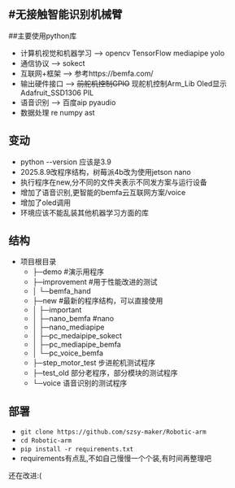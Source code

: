 #无接触智能识别机械臂
---
##主要使用python库
- 计算机视觉和机器学习 --> opencv TensorFlow mediapipe yolo
- 通信协议 --> sokect
- 互联网+框架 --> 参考https://bemfa.com/
- 输出硬件接口 --> ~~前舵机控制GPIO~~ 现舵机控制Arm_Lib Oled显示 Adafruit_SSD1306 PIL
- 语音识别 --> 百度aip pyaudio 
- 数据处理 re numpy ast
## 变动
- python --version 应该是3.9
- 2025.8.9改程序结构，树莓派4b改为使用jetson nano
- 执行程序在new,分不同的文件夹表示不同发方案与运行设备
- 增加了语音识别,更智能的bemfa云互联网方案/voice
- 增加了oled调用
- 环境应该不能乱装其他机器学习方面的库

## 结构
- 项目根目录
  - ├─demo #演示用程序
  - ├─improvement #用于性能改进的测试
  - │  └─bemfa_hand
  - ├─new #最新的程序结构，可以直接使用
  - │  ├─important
  - │  ├─nano_bemfa #nano
  - │  ├─nano_mediapipe
  - │  ├─pc_medaipipe_sokect
  - │  ├─pc_mediapipe_bemfa
  - │  └─pc_voice_bemfa
  - ├─step_motor_test 步进舵机测试程序
  - ├─test_old 部分老程序，部分模块的测试程序
  - └─voice 语音识别的测试程序

## 部署
- `git clone https://github.com/szsy-maker/Robotic-arm`
- `cd Robotic-arm`
- `pip install -r requirements.txt`
- requirements有点乱,不如自己慢慢一个个装,有时间再整理吧
<p>还在改进:(<p>



